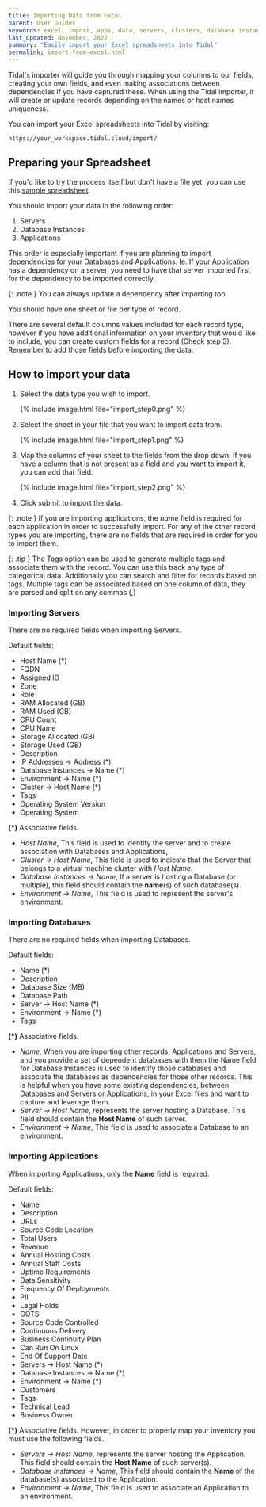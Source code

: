 ```yaml
---
title: Importing Data from Excel
parent: User Guides
keywords: excel, import, apps, data, servers, clusters, database instances
last_updated: November, 2022
summary: "Easily import your Excel spreadsheets into Tidal"
permalink: import-from-excel.html
---
```


Tidal's importer will guide you through mapping your columns to our
fields, creating your own fields, and even making associations between
dependencies if you have captured these. When using the Tidal
importer, it will create or update records depending on the names or
host names uniqueness.

You can import your Excel spreadsheets into Tidal by visiting:

``https://your_workspace.tidal.cloud/import/``

## Preparing your Spreadsheet

If you'd like to try the process itself but don't have a file yet, you can use this <a href="https://s3.ca-central-1.amazonaws.com/tidal.assets/inventory_data.xlsx">sample spreadsheet</a>.

You should import your data in the following order:

1. Servers
2. Database Instances
3. Applications

This order is especially important if you are planning to import dependencies for your Databases and Applications.
Ie. If your Application has a dependency on a server, you need to have that server imported first for the dependency to be imported correctly.

{: .note }
You can always update a dependency after importing too.

You should have one sheet or file per type of record.

There are several default columns values included for each record type,
however if you have additional information on your inventory that would like to include, you can create custom fields for a record (Check step 3). 
Remember to add those fields before importing the data.

## How to import your data

1. Select the data type you wish to import.

    {% include image.html file="import_step0.png" %}

2. Select the sheet in your file that you want to import data from.

    {% include image.html file="import_step1.png" %}

3. Map the columns of your sheet to the fields from the drop down. If you have a column that is not present as a field and you want to import it, you can add that field.

    {% include image.html file="import_step2.png" %}

4. Click submit to import the data.

{: .note }
If you are importing applications, the _name_ field is required for each application in order to successfully import. For any of the other record types you are importing, there are no fields that are required in order for you to import them.

{: .tip }
The Tags option can be used to generate multiple tags and associate them with the record. You can use this track any type of categorical data. Additionally you can search and filter for records based on tags. Multiple tags can be associated based on one column of data, they are parsed and split on any commas (,)


### Importing Servers

There are no required fields when importing Servers. 

Default fields:
- Host Name (*)
- FQDN
- Assigned ID
- Zone
- Role
- RAM Allocated (GB)
- RAM Used (GB)
- CPU Count
- CPU Name
- Storage Allocated (GB)
- Storage Used (GB)
- Description
- IP Addresses -> Address (*)
- Database Instances -> Name (*)
- Environment -> Name (*)
- Cluster -> Host Name (*)
- Tags
- Operating System Version
- Operating System


**(*)** Associative fields.
* _Host Name_, This field is used to identify the server and to create association with Databases and Applications,
* _Cluster -> Host Name_, This field is used to indicate that the Server that belongs to a virtual machine cluster with _Host Name_.
* _Database Instances -> Name_, If a server is hosting a Database (or multiple), this field should contain the **name**(s) of such database(s).
* _Environment -> Name_, This field is used to represent the server's environment.



### Importing Databases

There are no required fields when importing Databases.

Default fields:
- Name (*)
- Description
- Database Size (MB)
- Database Path
- Server -> Host Name (*)
- Environment -> Name (*)
- Tags

**(*)** Associative fields.
* _Name_, When you are importing other records, Applications and Servers, and you provide a set of dependent databases with them the Name field for Database Instances is used to identify those databases and associate the databases as dependencies for those other records. This is helpful when you have some existing dependencies, between Databases and Servers or Applications, in your Excel files and want to capture and leverage them.
* _Server -> Host Name_, represents the server hosting a Database. This field should contain the **Host Name** of such server.
* _Environment -> Name_, This field is used to associate a Database to an environment.


### Importing Applications

When importing Applications, only the **Name** field is required.

Default fields:
- Name
- Description
- URLs
- Source Code Location
- Total Users
- Revenue
- Annual Hosting Costs
- Annual Staff Costs
- Uptime Requirements
- Data Sensitivity
- Frequency Of Deployments
- PII
- Legal Holds
- COTS
- Source Code Controlled
- Continuous Delivery
- Business Continuity Plan
- Can Run On Linux
- End Of Support Date
- Servers -> Host Name (*)
- Database Instances -> Name (*)
- Environment -> Name (*)
- Customers
- Tags
- Technical Lead
- Business Owner

**(*)** Associative fields.
 However, in order to properly map your inventory you must use the following fields.
* _Servers -> Host Name_, represents the server hosting the Application. This field should contain the **Host Name** of such server(s).
* _Database Instances -> Name_, This field should contain the **Name** of the database(s) associated to the Application.
* _Environment -> Name_, This field is used to associate an Application to an environment.
